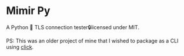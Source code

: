 # Mimir Py
A Python 🐍 TLS connection tester🔒licensed under MIT.

PS: This was an older project of mine that I wished to package as a CLI using [click](https://click.palletsprojects.com/en/8.1.x/).